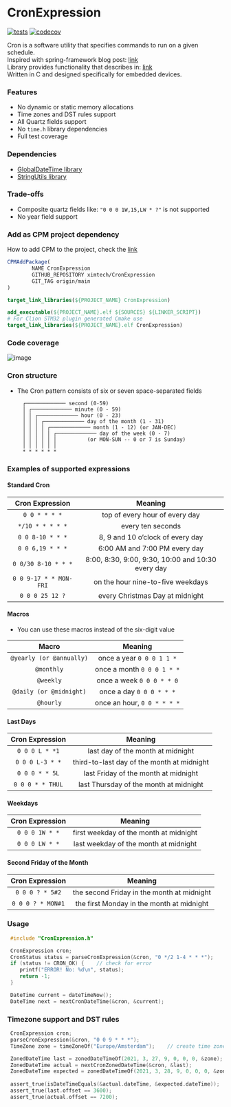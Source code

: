 # CronExpression

[![tests](https://github.com/ximtech/CronExpression/actions/workflows/cmake-ci.yml/badge.svg?branch=main)](https://github.com/ximtech/CronExpression/actions/workflows/cmake-ci.yml)
[![codecov](https://codecov.io/gh/ximtech/CronExpression/branch/main/graph/badge.svg?token=i7dQ3yGhTj)](https://codecov.io/gh/ximtech/CronExpression)

Cron is a software utility that specifies commands to run on a given schedule. \
Inspired with spring-framework blog
post: [link](https://spring.io/blog/2020/11/10/new-in-spring-5-3-improved-cron-expressions) \
Library provides functionality that describes
in: [link](http://www.quartz-scheduler.org/documentation/quartz-2.3.0/tutorials/crontrigger.html) \
Written in C and designed specifically for embedded devices.

### Features

- No dynamic or static memory allocations
- Time zones and DST rules support
- All Quartz fields support
- No `time.h` library dependencies
- Full test coverage

### Dependencies

- [GlobalDateTime library](https://github.com/ximtech/GlobalDateTime)
- [StringUtils library](https://github.com/ximtech/StringUtils)

### Trade-offs

- Composite quartz fields like: `"0 0 0 1W,15,LW * ?"` is not supported
- No year field support

### Add as CPM project dependency

How to add CPM to the project, check the [link](https://github.com/cpm-cmake/CPM.cmake)

```cmake
CPMAddPackage(
        NAME CronExpression
        GITHUB_REPOSITORY ximtech/CronExpression
        GIT_TAG origin/main
)

target_link_libraries(${PROJECT_NAME} CronExpression)
```

```cmake
add_executable(${PROJECT_NAME}.elf ${SOURCES} ${LINKER_SCRIPT})
# For Clion STM32 plugin generated Cmake use 
target_link_libraries(${PROJECT_NAME}.elf CronExpression)
```

### Code coverage

<img src="https://github.com/ximtech/CronExpression/blob/main/example/test_coverage.png" alt="image"/>

### Cron structure

- The Cron pattern consists of six or seven space-separated fields

```text
     ┌───────────── second (0-59)
     │ ┌───────────── minute (0 - 59)
     │ │ ┌───────────── hour (0 - 23)
     │ │ │ ┌───────────── day of the month (1 - 31)
     │ │ │ │ ┌───────────── month (1 - 12) (or JAN-DEC)
     │ │ │ │ │ ┌───────────── day of the week (0 - 7)
     │ │ │ │ │ │          (or MON-SUN -- 0 or 7 is Sunday)
     │ │ │ │ │ │
     * * * * * *
```

### Examples of supported expressions

#### Standard Cron

|  **Cron Expression**       |                    **Meaning**                       |
|:--------------------:	     |:-------------------------------------------------:	|
|      `0 0 * * * *`         |           top of every hour of every day             |
|    `*/10 * * * * *`        |                 every ten seconds                    |
|    `0 0 8-10 * * *`        |          8, 9 and 10 o’clock of every day            |
|    `0 0 6,19 * * *`        |           6:00 AM and 7:00 PM every day              |
|   `0 0/30 8-10 * * *`      | 8:00, 8:30, 9:00, 9:30, 10:00 and 10:30 every day    |
| `0 0 9-17 * * MON-FRI`     |         on the hour nine-to-five weekdays            |
|     `0 0 0 25 12 ?`        |          every Christmas Day at midnight             |

#### Macros

- You can use these macros instead of the six-digit value

|         **Macro**        	    |         **Meaning**         	|
|:------------------------:	    |:---------------------------:	|
| `@yearly (or @annually)` 	    |  once a year `0 0 0 1 1 *`  	|
|        `@monthly`        	    |  once a month `0 0 0 1 * *` 	|
|        `@weekly`         	    |  once a week `0 0 0 * * 0`  	|
|   `@daily (or @midnight)`  	|   once a day `0 0 0 * * *`  	|
|          `@hourly`         	| once an hour, `0 0 * * * *` 	|

#### Last Days

| **Cron Expression** 	    |                 **Meaning**                	|
|:-------------------:	    |:------------------------------------------:	|
|     `0 0 0 L * *1`     	|      last day of the month at midnight     	|
|    `0 0 0 L-3 * *`    	| third-to-last day of the month at midnight 	|
|     `0 0 0 * * 5L`    	|    last Friday of the month at midnight    	|
|    `0 0 0 * * THUL`   	|   last Thursday of the month at midnight   	|

#### Weekdays

| **Cron Expression** 	|               **Meaning**              	|
|:-------------------:	|:--------------------------------------:	|
|    `0 0 0 1W * *`   	| first weekday of the month at midnight 	|
|    `0 0 0 LW * *`   	| last weekday of the month at midnight  	|

#### Second Friday of the Month

| **Cron Expression** 	|                 **Meaning**                	|
|:-------------------:	|:------------------------------------------:	|
|   `0 0 0 ? * 5#2`   	| the second Friday in the month at midnight 	|
|  `0 0 0 ? * MON#1`  	| the first Monday in the month at midnight  	|

### Usage
```c
 #include "CronExpression.h"

 CronExpression cron;
 CronStatus status = parseCronExpression(&cron, "0 */2 1-4 * * *");
 if (status != CRON_OK) {    // check for error
    printf("ERROR! No: %d\n", status);
    return -1;
 }

 DateTime current = dateTimeNow();
 DateTime next = nextCronDateTime(&cron, &current);
```

### Timezone support and DST rules
```c
 CronExpression cron;
 parseCronExpression(&cron, "0 0 9 * * *");
 TimeZone zone = timeZoneOf("Europe/Amsterdam");    // create time zone

 ZonedDateTime last = zonedDateTimeOf(2021, 3, 27, 9, 0, 0, 0, &zone);   // Amsterdam winter time has 3600s UTC offset, and clock is moved one hour forward 28 march at 01:00 o'clock
 ZonedDateTime actual = nextCronZonedDateTime(&cron, &last);                 // moving from summer to winter time
 ZonedDateTime expected = zonedDateTimeOf(2021, 3, 28, 9, 0, 0, 0, &zone);   // summer time has 7200s UTC offset
 
 assert_true(isDateTimeEquals(&actual.dateTime, &expected.dateTime));   // check that dates calculated correctly
 assert_true(last.offset == 3600);
 assert_true(actual.offset == 7200);
```
